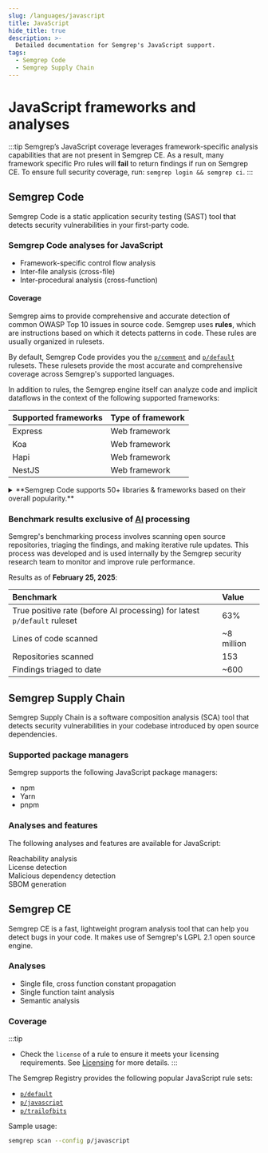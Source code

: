 ```yaml
---
slug: /languages/javascript
title: JavaScript
hide_title: true
description: >-
  Detailed documentation for Semgrep's JavaScript support. 
tags:
  - Semgrep Code
  - Semgrep Supply Chain
---
```


# JavaScript frameworks and analyses

:::tip 
Semgrep’s JavaScript coverage leverages framework-specific analysis capabilities that are not present in Semgrep CE. As a result, many framework specific Pro rules will **fail** to return findings if run on Semgrep CE. To ensure full security coverage, run: `semgrep login && semgrep ci`.
:::

## Semgrep Code

Semgrep Code is a static application security testing (SAST) tool that detects security vulnerabilities in your first-party code.

### Semgrep Code analyses for JavaScript

- Framework-specific control flow analysis
- Inter-file analysis (cross-file)
- Inter-procedural analysis (cross-function)

#### Coverage

Semgrep aims to provide comprehensive and accurate detection of common OWASP Top 10 issues in source code. Semgrep uses **rules**, which are instructions based on which it detects patterns in code. These rules are usually organized in rulesets.

By default, Semgrep Code provides you the [<i class="fas fa-external-link fa-xs"></i> `p/comment`](https://semgrep.dev/p/comment) and [<i class="fas fa-external-link fa-xs"></i> `p/default`](https://semgrep.dev/p/default) rulesets. These rulesets provide the most accurate and comprehensive coverage across Semgrep's supported languages.

In addition to rules, the Semgrep engine itself can analyze code and implicit dataflows in the context of the following supported frameworks:

| Supported frameworks | Type of framework |
| -------              | ------            |
| Express              | Web framework     |
| Koa                  | Web framework     |
| Hapi                 | Web framework     |
| NestJS               | Web framework     |

<details>
<summary>**Semgrep Code supports 50+ libraries & frameworks based on their overall popularity.**</summary>

| Supported libraries           | Type of library                          |
| -------                       | ------                                   |
| `axios`                         | Network library           |
| `nodemail`                      | Network library           |
| `node-fetch`                    | Network library           |
| `needle`                        | Network library           |
| `http`                          | Network library           |
| `https`                         | Network library           |
| `net`                           | Network library           |
| `http2`                         | Network library           |
| `got`                           | Network library           |
| `request`                       | Network library           |
| `marked`                        | Markdown library          |
| `dot`                           | Template engine           |
| `child-process`                 | OS interaction library    |
| `nestjs`                        | Web framework             |
| `express`                       | Web framework             |
| `koa`                           | Web framework             |
| `hapi`                          | Web framework             |
| `sqlite`                      | Database library          |
| `sqlite3`                       | Database library          |
| `typeorm`                       | Database library          |
| `mongoose`                      | Database library          |
| `mongodb`                       | Database library          |
| `knex`                          | Database library          |
| `mikro-orm`                     | Database library          |
| `@mikro-orm/core`               | Database library          |
| `@mikro-orm/better-sqlite`      | Database library          |
| `@mikro-orm/entity-generator`   | Database library          |
| `@mikro-orm/knex`               | Database library          |
| `@mikro-orm/libsql`             | Database library          |
| `@mikro-orm/mariadb`            | Database library          |
| `@mikro-orm/migrations-mongodb` | Database library          |
| `@mikro-orm/migrations`         | Database library          |
| `@mikro-orm/mongodb`            | Database library          |
| `@mikro-orm/mssql`              | Database library          |
| `@mikro-orm/mysql`              | Database library          |
| `@mikro-orm/postgresql`         | Database library          |
| `@mikro-orm/reflection`         | Database library          |
| `@mikro-orm/seeder`             | Database library          |
| `@mikro-orm/sqlite`             | Database library          |
| `pg`                            | Database library          |
| `pg-native`                     | Database library          |
| `pg-pool`                       | Database library          |
| `mysql`                         | Database library          |
| `mysql2`                        | Database library          |
| `sequelize`                     | Database library          |
| `libxml`                        | XML parsing library       |
| `xpath`                         | XML parsing library       |
| `puppeteer`                     | Library with code execution capabilities |
| `vm2`                           | Library with code execution capabilities | 
| `vm`                          | Library with code execution capabilities |
| `rimraf`                        | File System Library       |
| `papaparse`                     | File system library       |
| `fs-extra`                      | File system library       |
| `fs`                            | File system library       |
| `sharp`                         | File system library       |
| `path`                          | File system library       |
| `webcrypto`                     | Cryptographic library     |
| `crypto`                        | Cryptographic library     |
| `http-body`                     | Express middleware        |
| `cors`                          | Express middleware        |
| `express-session`               | Express middleware        |
| `helmet`                        | Express middleware        |
| `@koa/cors`                     | Koa middleware            |
| `lodash`                        | Utility library           |
| `validator`                     | String validation library    |
| `escape-string-regexp`          | String sanitization library  |
| `date-fns`                      | Date manipulation library    |
| `moment`                        | Date manipulation library    |
| `luxon`                         | Date manipulation library    |
| `dayjsfns`                      | Date manipulation library    |
| `mongo-sanitize`                | String sanitization library  |
| `express-mongo-sanitize`        | String sanitization library  |

</details>

### Benchmark results exclusive of [AI](https://semgrep.dev/docs/semgrep-assistant/overview) processing

Semgrep's benchmarking process involves scanning open source repositories, triaging the findings, and making iterative rule updates. This process was developed and is used internally by the Semgrep security research team to monitor and improve rule performance.

Results as of **February 25, 2025**:

| Benchmark | Value |
| :---- | :---- |
| True positive rate (before AI processing) for latest `p/default` ruleset | 63% |
| Lines of code scanned | ~8 million |
| Repositories scanned | 153 |
| Findings triaged to date | ~600 |

## Semgrep Supply Chain

Semgrep Supply Chain is a software composition analysis (SCA) tool that detects security vulnerabilities in your codebase introduced by open source dependencies.

### Supported package managers

Semgrep supports the following JavaScript package managers:

- npm
- Yarn
- pnpm

### Analyses and features

The following analyses and features are available for JavaScript:

<dl>
<dt>Reachability analysis</dt>
<dd></dd>
<dt>License detection</dt>
<dd></dd>
<dt>Malicious dependency detection</dt>
<dd></dd>
<dt>SBOM generation</dt>
<dd></dd>
</dl>

## Semgrep CE

<!-- use a component here -->

Semgrep CE is a fast, lightweight program analysis tool that can help you detect bugs in your code. It makes use of Semgrep's LGPL 2.1 open source engine.

### Analyses

- Single file, cross function constant propagation
- Single function taint analysis
- Semantic analysis 

### Coverage

:::tip
- Check the `license` of a rule to ensure it meets your licensing requirements. See [Licensing](/licensing) for more details.
:::

The Semgrep Registry provides the following popular JavaScript rule sets:

- [<i class="fas fa-external-link fa-xs"></i> `p/default`](https://semgrep.dev/p/default)
-  [<i class="fas fa-external-link fa-xs"></i> `p/javascript`](https://semgrep.dev/p/javascript)
- [<i class="fas fa-external-link fa-xs"></i> `p/trailofbits`](https://semgrep.dev/p/trailofbits)

Sample usage:

```bash
semgrep scan --config p/javascript
```


